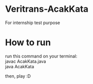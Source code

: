 # Veritrans-AcakKata
For internship test purpose

# How to run
run this command on your terminal: 
<br>javac AcakKata.java
<br>java AcakKata

then, play :D
